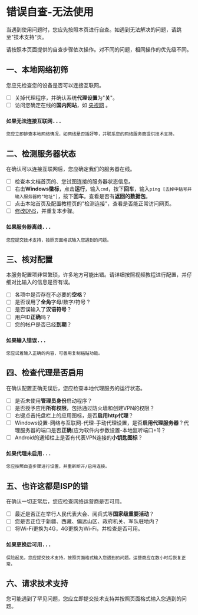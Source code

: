 # 错误自查-无法使用

当遇到使用问题时，您应先按照本页进行自查。如遇到无法解决的问题，请跳至"技术支持"页。

请按照本页面提供的自查步骤依次操作。对不同的问题，相同操作的优先级不同。

## 一、本地网络初筛

您应先检查您的设备是否可以连接互联网。

* [ ] 关掉代理程序，并确认系统**代理设置**为"**关**"。
* [ ] 访问您确定在线的**国内网站**，如 [央视网](http://www.cctv.com/) 。

### `如果无法连接互联网...`

`您应立即排查本地网络情况，如网线是否插好等，并联系您的网络服务商提供技术支持。`

## 二、检测服务器状态

在确认可以连接互联网后，您应确定我们的服务器在线。

* [ ] 检查本文档首页的、您试图连接的服务器状态信息。
* [ ] 右击**Windows徽标**，点击**运行**，输入`cmd`，按下**回车**，输入`ping [去掉中括号并输入服务器的"地址"]`，按下**回车**。查看是否有**返回的数据包**。
* [ ] 点击本站首页及配置教程页的"检测连接"，查看是否能正常访问网页。
* [ ] [修改DNS](http://ray.taihowaifu.top/ray/wen-yu-da#dns-shi-shen-me-wo-wei-shen-me-yao-xiu-gai-ta)，并重复本步骤。

### `如果服务器离线...`

`您应提交技术支持，按照页面格式输入您遇到的问题。`

## 三、核对配置

本服务配置项非常繁琐，许多地方可能出错。请详细按照视频教程进行配置，并仔细对比输入的信息是否有误。

* [ ] 各项中是否存在不必要的**空格**？
* [ ] 是否误用了**全角**字母/数字/符号？
* [ ] 是否误输入了**汉语符号**？
* [ ] 用户ID**正确**吗？
* [ ] 您的帐户是否已经**到期**？

### `如果输入错误...`

`您应试着输入正确的内容，可善用复制粘贴功能。`

## 四、检查代理是否启用

在确认配置正确无误后，您应检查本地代理服务的运行状态。

* [ ] 是否未使用**管理员身份**启动程序？
* [ ] 是否授予应用**所有权限**，包括通过防火墙和创建VPN的权限？
* [ ] 右键点击托盘栏上的应用图标，是否**启用http代理**？
* [ ] Windows设置-网络与互联网-代理-手动代理设置，是否**启用代理服务器**？代理服务器的端口是否**正确**\(应为软件内参数设置-本地监听端口+1\)？
* [ ] Android的通知栏上是否有代表VPN连接的**小钥匙图标**？

### `如果代理未启用...`

`您应按照自查步骤进行设置，并重新断开/启用连接。`

## 五、也许这都是ISP的错

在确认一切正常后，您应检查网络运营商是否可用。

* [ ] 最近是否正在举行人民代表大会、阅兵式等**国家级重要活动**？
* [ ] 您是否正位于新疆、西藏、偏远山区、政府机关、军队驻地内？
* [ ] 将Wi-Fi更换为4G，4G更换为Wi-Fi，并检查是否可用。

### `如果更换后可用...`

`保险起见，您应提交技术支持，按照页面格式输入您遇到的问题。运营商应在数小时后恢复正常。`

## 六、请求技术支持

您可能遇到了罕见问题，您应立即提交技术支持并按照页面格式输入您遇到的问题。

